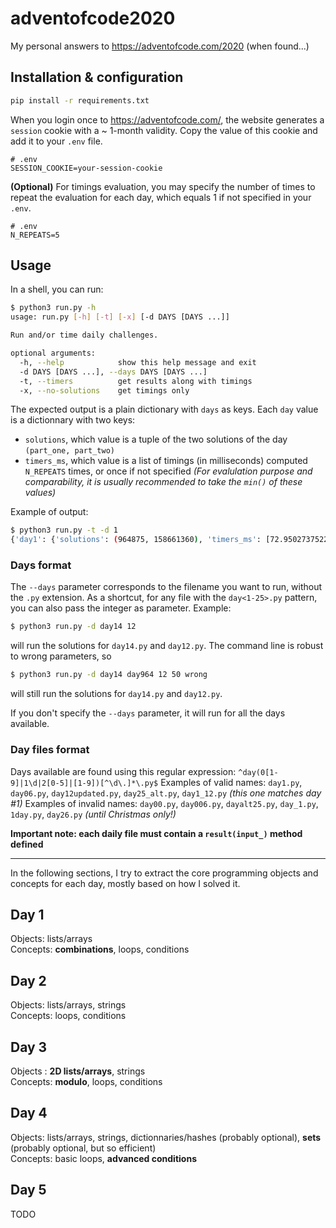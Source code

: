 # adventofcode2020
My personal answers to https://adventofcode.com/2020 (when found...)

## Installation & configuration
```bash
pip install -r requirements.txt
```

When you login once to https://adventofcode.com/, the website generates a `session` cookie with a ~ 1-month validity. Copy the value of this cookie and add it to your `.env` file.
```
# .env
SESSION_COOKIE=your-session-cookie
```
**(Optional)** For timings evaluation, you may specify the number of times to repeat the evaluation for each day, which equals 1 if not specified in your `.env`.
```
# .env
N_REPEATS=5
```

## Usage

In a shell, you can run:
``` bash
$ python3 run.py -h
usage: run.py [-h] [-t] [-x] [-d DAYS [DAYS ...]]

Run and/or time daily challenges.

optional arguments:
  -h, --help            show this help message and exit
  -d DAYS [DAYS ...], --days DAYS [DAYS ...]
  -t, --timers          get results along with timings
  -x, --no-solutions    get timings only
```

The expected output is a plain dictionary with `days` as keys. Each `day` value is a dictionnary with two keys:
- `solutions`, which value is a tuple of the two solutions of the day `(part_one, part_two)`
- `timers_ms`, which value is a list of timings (in milliseconds) computed `N_REPEATS` times, or once if not specified *(For evalulation purpose and comparability, it is usually recommended to take the `min()` of these values)*

Example of output:
``` bash
$ python3 run.py -t -d 1
{'day1': {'solutions': (964875, 158661360), 'timers_ms': [72.95027375221252, 73.16023111343384, 73.55176508426666, 72.4656879901886, 71.81123793125153, 72.87500202655792, 73.03334474563599, 72.77190089225769, 72.43489027023315, 73.69080483913422]}}
```

### Days format

The `--days` parameter corresponds to the filename you want to run, without the `.py` extension.
As a shortcut, for any file with the `day<1-25>.py` pattern, you can also pass the integer as parameter.
Example:
``` bash
$ python3 run.py -d day14 12
```
will run the solutions for `day14.py` and `day12.py`.
The command line is robust to wrong parameters, so
``` bash
$ python3 run.py -d day14 day964 12 50 wrong
```
will still run the solutions for `day14.py` and `day12.py`.

If you don't specify the `--days` parameter, it will run for all the days available.


### Day files format

Days available are found using this regular expression: `^day(0[1-9]|1\d|2[0-5]|[1-9])[^\d\.]*\.py$`
Examples of valid names: `day1.py`, `day06.py`, `day12updated.py`, `day25_alt.py`, `day1_12.py` *(this one matches day \#1)*
Examples of invalid names: `day00.py`, `day006.py`, `dayalt25.py`, `day_1.py`, `1day.py`, `day26.py` *(until Christmas only!)*

**Important note: each daily file must contain a `result(input_)` method defined**

---

In the following sections, I try to extract the core programming objects and concepts for each day, mostly based on how I solved it.

## Day 1
Objects: lists/arrays  
Concepts: **combinations**, loops, conditions

## Day 2
Objects: lists/arrays, strings  
Concepts: loops, conditions

## Day 3
Objects : **2D lists/arrays**, strings  
Concepts: **modulo**, loops, conditions

## Day 4
Objects: lists/arrays, strings, dictionnaries/hashes (probably optional), **sets** (probably optional, but so efficient)  
Concepts: basic loops, **advanced conditions**

## Day 5
TODO
